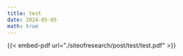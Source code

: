 ```yaml
---
title: test
date: 2024-05-05
math: true
---
```


{{< embed-pdf url="./siteofresearch/post/test/test.pdf" >}}
